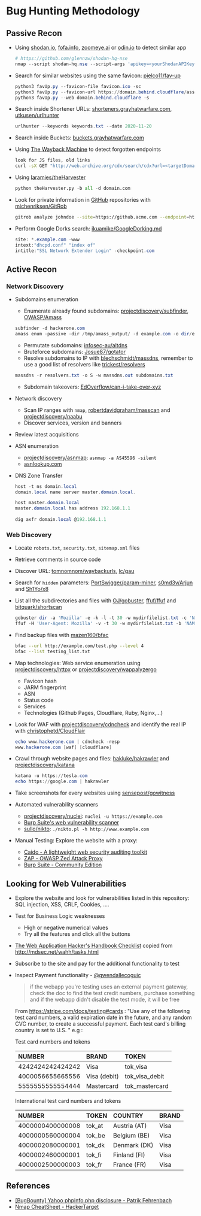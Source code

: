 # Bug Hunting Methodology

## Passive Recon

* Using [shodan.io](https://www.shodan.io/), [fofa.info](https://en.fofa.info/), [zoomeye.ai](https://www.zoomeye.ai/) or [odin.io](https://search.odin.io/hosts) to detect similar app

  ```ps1
  # https://github.com/glennzw/shodan-hq-nse
  nmap --script shodan-hq.nse --script-args 'apikey=<yourShodanAPIKey>,target=<hackme>'
  ```

* Search for similar websites using the same favicon: [pielco11/fav-up](https://github.com/pielco11/fav-up)

  ```ps1
  python3 favUp.py --favicon-file favicon.ico -sc
  python3 favUp.py --favicon-url https://domain.behind.cloudflare/assets/favicon.ico -sc
  python3 favUp.py --web domain.behind.cloudflare -s
  ```

* Search inside Shortener URLs: [shorteners.grayhatwarfare.com](https://shorteners.grayhatwarfare.com/), [utkusen/urlhunter](https://github.com/utkusen/urlhunter)

  ```ps1
  urlhunter --keywords keywords.txt --date 2020-11-20
  ```

* Search inside Buckets: [buckets.grayhatwarfare.com](https://buckets.grayhatwarfare.com/)

* Using [The Wayback Machine](https://archive.org/web/) to detect forgotten endpoints

  ```bash
  look for JS files, old links
  curl -sX GET "http://web.archive.org/cdx/search/cdx?url=<targetDomain.com>&output=text&fl=original&collapse=urlkey&matchType=prefix"
  ```

* Using [laramies/theHarvester](https://github.com/laramies/theHarvester)

  ```python
  python theHarvester.py -b all -d domain.com
  ```

* Look for private information in [GitHub](https://github.com) repositories with [michenriksen/GitRob](https://github.com/michenriksen/gitrob.git)

  ```bash
  gitrob analyze johndoe --site=https://github.acme.com --endpoint=https://github.acme.com/api/v3 --access-tokens=token1,token2
  ```

* Perform Google Dorks search: [ikuamike/GoogleDorking.md](https://gist.github.com/ikuamike/c2611b171d64b823c1c1956129cbc055)

  ```ps1
  site: *.example.com -www
  intext:"dhcpd.conf" "index of"
  intitle:"SSL Network Extender Login" -checkpoint.com
  ```

## Active Recon

### Network Discovery

* Subdomains enumeration
    * Enumerate already found subdomains: [projectdiscovery/subfinder](https://github.com/projectdiscovery/subfinder), [OWASP/Amass](https://github.com/OWASP/Amass)

    ```ps1
    subfinder -d hackerone.com
    amass enum -passive -dir /tmp/amass_output/ -d example.com -o dir/example.com
    ```

    * Permutate subdomains: [infosec-au/altdns](https://github.com/infosec-au/altdns)
    * Bruteforce subdomains: [Josue87/gotator](https://github.com/Josue87/gotator)
    * Resolve subdomains to IP with [blechschmidt/massdns](https://github.com/blechschmidt/massdns), remember to use a good list of resolvers like [trickest/resolvers](https://github.com/trickest/resolvers)

    ```ps1
    massdns -r resolvers.txt -o S -w massdns.out subdomains.txt
    ```

    * Subdomain takeovers: [EdOverflow/can-i-take-over-xyz](https://github.com/EdOverflow/can-i-take-over-xyz)

* Network discovery
    * Scan IP ranges with `nmap`, [robertdavidgraham/masscan](https://github.com/robertdavidgraham/masscan) and [projectdiscovery/naabu](https://github.com/projectdiscovery/naabu)
    * Discover services, version and banners

* Review latest acquisitions

* ASN enumeration
    * [projectdiscovery/asnmap](https://github.com/projectdiscovery/asnmap): `asnmap -a AS45596 -silent`
    * [asnlookup.com](http://www.asnlookup.com)

* DNS Zone Transfer

  ```ps1
  host -t ns domain.local
  domain.local name server master.domain.local.

  host master.domain.local        
  master.domain.local has address 192.168.1.1
 
  dig axfr domain.local @192.168.1.1
  ```

### Web Discovery

* Locate `robots.txt`, `security.txt`, `sitemap.xml` files
* Retrieve comments in source code
* Discover URL: [tomnomnom/waybackurls](https://github.com/tomnomnom/waybackurls), [lc/gau](https://github.com/lc/gau)
* Search for `hidden` parameters: [PortSwigger/param-miner](https://github.com/PortSwigger/param-miner), [s0md3v/Arjun](https://github.com/s0md3v/Arjun) and [Sh1Yo/x8](https://github.com/Sh1Yo/x8)

* List all the subdirectories and files with [OJ/gobuster](https://github.com/OJ/gobuster), [ffuf/ffuf](https://github.com/ffuf/ffuf) and [bitquark/shortscan](https://github.com/bitquark/shortscan)

  ```ps1
  gobuster dir -a 'Mozilla' -e -k -l -t 30 -w mydirfilelist.txt -c 'NAME1=VALUE1; NAME2=VALUE2' -u 'https://example.com/'
  ffuf -H 'User-Agent: Mozilla' -v -t 30 -w mydirfilelist.txt -b 'NAME1=VALUE1; NAME2=VALUE2' -u 'https://example.com/FUZZ'
  ```

* Find backup files with [mazen160/bfac](https://github.com/mazen160/bfac)

  ```bash
  bfac --url http://example.com/test.php --level 4
  bfac --list testing_list.txt
  ```

* Map technologies: Web service enumeration using [projectdiscovery/httpx](https://github.com/projectdiscovery/httpx) or [projectdiscovery/wappalyzergo](https://github.com/projectdiscovery/wappalyzergo)
    * Favicon hash
    * JARM fingerprint
    * ASN
    * Status code
    * Services
    * Technologies (Github Pages, Cloudflare, Ruby, Nginx,...)

* Look for WAF with [projectdiscovery/cdncheck](https://github.com/projectdiscovery/cdncheck) and identify the real IP with [christophetd/CloudFlair](https://github.com/christophetd/CloudFlair)

  ```ps1
  echo www.hackerone.com | cdncheck -resp
  www.hackerone.com [waf] [cloudflare]
  ```

* Crawl through website pages and files: [hakluke/hakrawler](https://github.com/hakluke/hakrawler) and [projectdiscovery/katana](https://github.com/projectdiscovery/katana)

  ```ps1
  katana -u https://tesla.com
  echo https://google.com | hakrawler
  ```

* Take screenshots for every websites using [sensepost/gowitness](https://github.com/sensepost/gowitness)

* Automated vulnerability scanners
    * [projectdiscovery/nuclei](https://github.com/projectdiscovery/nuclei): `nuclei -u https://example.com`
    * [Burp Suite's web vulnerability scanner](https://portswigger.net/burp/vulnerability-scanner)
    * [sullo/nikto](https://github.com/sullo/nikto): `./nikto.pl -h http://www.example.com`

* Manual Testing: Explore the website with a proxy:
    * [Caido - A lightweight web security auditing toolkit](https://caido.io/)
    * [ZAP - OWASP Zed Attack Proxy](https://www.zaproxy.org/)
    * [Burp Suite - Community Edition](https://portswigger.net/burp/communitydownload)

## Looking for Web Vulnerabilities

* Explore the website and look for vulnerabilities listed in this repository: SQL injection, XSS, CRLF, Cookies, ....
* Test for Business Logic weaknesses
    * High or negative numerical values
    * Try all the features and click all the buttons
* [The Web Application Hacker's Handbook Checklist](https://gist.github.com/gbedoya/10935137) copied from <http://mdsec.net/wahh/tasks.html>

* Subscribe to the site and pay for the additional functionality to test

* Inspect Payment functionality - [@gwendallecoguic](https://twitter.com/gwendallecoguic/status/988138794686779392)
  > if the webapp you're testing uses an external payment gateway, check the doc to find the test credit numbers, purchase something and if the webapp didn't disable the test mode, it will be free

  From <https://stripe.com/docs/testing#cards> : "Use any of the following test card numbers, a valid expiration date in the future, and any random CVC number, to create a successful payment. Each test card's billing country is set to U.S. "
  e.g :

  Test card numbers and tokens  

  | NUMBER           | BRAND          | TOKEN          |
  | :-------------   | :------------- | :------------- |
  | 4242424242424242 | Visa           | tok_visa       |
  | 4000056655665556 | Visa (debit)   | tok_visa_debit |
  | 5555555555554444 | Mastercard     | tok_mastercard |

  International test card numbers and tokens

  | NUMBER           | TOKEN          | COUNTRY        | BRAND          |
  | :-------------   | :------------- | :------------- | :------------- |
  | 4000000400000008 | tok_at         | Austria (AT)   | Visa           |
  | 4000000560000004 | tok_be         | Belgium (BE)   | Visa           |
  | 4000002080000001 | tok_dk         | Denmark (DK)   | Visa           |
  | 4000002460000001 | tok_fi         | Finland (FI)   | Visa           |
  | 4000002500000003 | tok_fr         | France (FR)    | Visa           |

## References

* [[BugBounty] Yahoo phpinfo.php disclosure - Patrik Fehrenbach](https://blog.wss.sh/bugbounty-yahoo-phpinfo-php-disclosure/)
* [Nmap CheatSheet - HackerTarget](https://hackertarget.com/nmap-cheatsheet-a-quick-reference-guide/)
